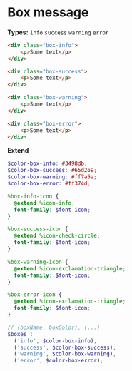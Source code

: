 # Box message

**Types:**  `info` `success` `warning` `error`
<Box-message type="info"></Box-message>
<Box-message type="success"></Box-message>
<Box-message type="warning"></Box-message>
<Box-message type="error"></Box-message>

```html
<div class="box-info">
	<p>Some text</p>
</div>

<div class="box-success">
	<p>Some text</p>
</div>

<div class="box-warning">
	<p>Some text</p>
</div>

<div class="box-error">
	<p>Some text</p>
</div>
```

**Extend**
```scss
$color-box-info: #3498db;
$color-box-success: #65d269;
$color-box-warning: #ff7a5a;
$color-box-error: #ff374d;

%box-info-icon {
  @extend %icon-info;
  font-family: $font-icon;
}

%box-success-icon {
  @extend %icon-check-circle;
  font-family: $font-icon;
}

%box-warning-icon {
  @extend %icon-exclamation-triangle;
  font-family: $font-icon;
}

%box-error-icon {
  @extend %icon-exclamation-triangle;
  font-family: $font-icon;
}

// (boxName, boxColor), (...)
$boxes :
  ('info', $color-box-info),
  ('success', $color-box-success),
  ('warning', $color-box-warning),
  ('error', $color-box-error);
```